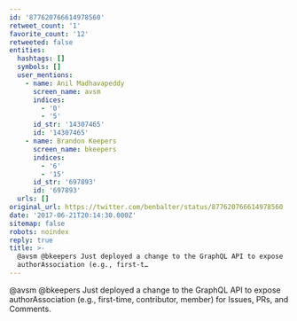```yaml
---
id: '877620766614978560'
retweet_count: '1'
favorite_count: '12'
retweeted: false
entities:
  hashtags: []
  symbols: []
  user_mentions:
    - name: Anil Madhavapeddy
      screen_name: avsm
      indices:
        - '0'
        - '5'
      id_str: '14307465'
      id: '14307465'
    - name: Brandon Keepers
      screen_name: bkeepers
      indices:
        - '6'
        - '15'
      id_str: '697893'
      id: '697893'
  urls: []
original_url: https://twitter.com/benbalter/status/877620766614978560
date: '2017-06-21T20:14:30.000Z'
sitemap: false
robots: noindex
reply: true
title: >-
  @avsm @bkeepers Just deployed a change to the GraphQL API to expose
  authorAssociation (e.g., first-t…
---
```


@avsm @bkeepers Just deployed a change to the GraphQL API to expose authorAssociation (e.g., first-time, contributor, member) for Issues, PRs, and Comments.